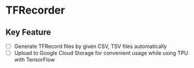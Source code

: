 # TFRecorder

## Key Feature

- [ ] Generate TFRecord files by given CSV, TSV files automatically
- [ ] Upload to Google Cloud Storage for convenient usage while using TPU with TensorFlow
